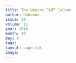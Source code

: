 ```yaml
---
title: The Umpire “Ad” Column
author: Unknown
issue: 29
volume: 11
year: 1916
month: 49
day: V
tags:
layout: page.njk
image:
---
```



